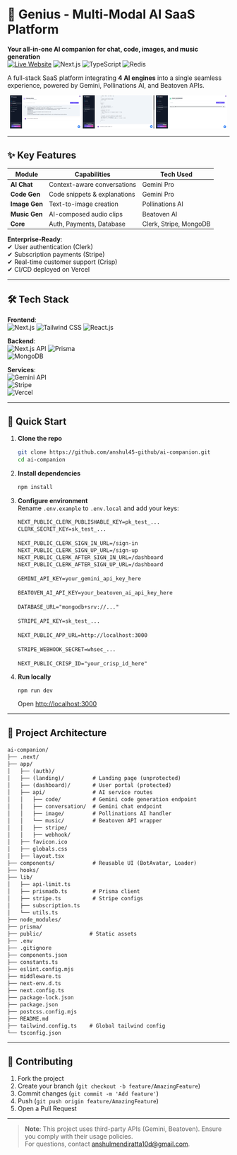 # 🌟 Genius - Multi-Modal AI SaaS Platform

**Your all-in-one AI companion for chat, code, images, and music generation**  
[![Live Website](https://img.shields.io/badge/Live_Website-313E50)](https://ai-companion-ecru.vercel.app) 
![Next.js](https://img.shields.io/badge/Next.js-15-3A435E?logo=next.js)
![TypeScript](https://img.shields.io/badge/TypeScript-5-455561?logo=typescript)
![Redis](https://img.shields.io/badge/Redis-Caching-3E873A?logo=redis)

A full-stack SaaS platform integrating **4 AI engines** into a single seamless experience, powered by Gemini, Pollinations AI, and Beatoven APIs.

<div align="center">
  <img src="public/screenshots/chat-demo.png" width="32%">
  <img src="public/screenshots/code-gen.png" width="32%"> 
  <img src="public/screenshots/music-ui.png" width="32%">
</div>

---

## ✨ Key Features

| Module          | Capabilities                          | Tech Used          |
|-----------------|---------------------------------------|--------------------|
| **AI Chat**     | Context-aware conversations           | Gemini Pro         |
| **Code Gen**    | Code snippets & explanations          | Gemini Pro         |
| **Image Gen**   | Text-to-image creation                | Pollinations AI    |
| **Music Gen**   | AI-composed audio clips               | Beatoven AI        |
| **Core**        | Auth, Payments, Database              | Clerk, Stripe, MongoDB |

**Enterprise-Ready**:  
✔ User authentication (Clerk)  
✔ Subscription payments (Stripe)  
✔ Real-time customer support (Crisp)  
✔ CI/CD deployed on Vercel  

---

## 🛠 Tech Stack

**Frontend**:  
![Next.js](https://img.shields.io/badge/Next.js-14-0C4767?logo=next.js) 
![Tailwind CSS](https://img.shields.io/badge/Tailwind_CSS-4.1-8A3033?logo=tailwind-css) 
![React.js](https://img.shields.io/badge/React.js-18-566E3D?logo=react)  

**Backend**:  
![Next.js API](https://img.shields.io/badge/Next.js_API_Routes-15-823329?logo=next.js) 
![Prisma](https://img.shields.io/badge/Prisma-274156?logo=prisma)  
![MongoDB](https://img.shields.io/badge/MongoDB-595358?logo=mongodb)  

**Services**:  
![Gemini API](https://img.shields.io/badge/Gemini_API-1C6E8C)  
![Stripe](https://img.shields.io/badge/Stripe-605856?logo=stripe)  
![Vercel](https://img.shields.io/badge/Vercel-313628?logo=vercel)  

---

## 🚀 Quick Start

1. **Clone the repo**
   ```bash
   git clone https://github.com/anshul45-github/ai-companion.git
   cd ai-companion
   ```

2. **Install dependencies**
   ```bash
   npm install
   ```

3. **Configure environment**  
   Rename `.env.example` to `.env.local` and add your keys:
   ```env
   NEXT_PUBLIC_CLERK_PUBLISHABLE_KEY=pk_test_...
   CLERK_SECRET_KEY=sk_test_...

   NEXT_PUBLIC_CLERK_SIGN_IN_URL=/sign-in
   NEXT_PUBLIC_CLERK_SIGN_UP_URL=/sign-up
   NEXT_PUBLIC_CLERK_AFTER_SIGN_IN_URL=/dashboard
   NEXT_PUBLIC_CLERK_AFTER_SIGN_UP_URL=/dashboard

   GEMINI_API_KEY=your_gemini_api_key_here

   BEATOVEN_AI_API_KEY=your_beatoven_ai_api_key_here

   DATABASE_URL="mongodb+srv://..."

   STRIPE_API_KEY=sk_test_...

   NEXT_PUBLIC_APP_URL=http://localhost:3000

   STRIPE_WEBHOOK_SECRET=whsec_...

   NEXT_PUBLIC_CRISP_ID="your_crisp_id_here"
   ```

4. **Run locally**
   ```bash
   npm run dev
   ```
   Open [http://localhost:3000](http://localhost:3000)

---

## 📂 Project Architecture

```
ai-companion/
├── .next/
├── app/
│   ├── (auth)/
│   ├── (landing)/         # Landing page (unprotected)
│   ├── (dashboard)/       # User portal (protected)
│   ├── api/               # AI service routes
│   │   ├── code/          # Gemini code generation endpoint
│   │   ├── conversation/  # Gemini chat endpoint
│   │   ├── image/         # Pollinations AI handler
│   │   └── music/         # Beatoven API wrapper
│   │   ├── stripe/
│   │   ├── webhook/
│   ├── favicon.ico
│   ├── globals.css
│   ├── layout.tsx
├── components/            # Reusable UI (BotAvatar, Loader)
├── hooks/
├── lib/
│   ├── api-limit.ts
│   ├── prismadb.ts        # Prisma client
│   ├── stripe.ts          # Stripe configs
│   ├── subscription.ts
│   └── utils.ts     
├── node_modules/
├── prisma/
├── public/               # Static assets
├── .env
├── .gitignore
├── components.json
├── constants.ts
├── eslint.config.mjs
├── middleware.ts
├── next-env.d.ts
├── next.config.ts
├── package-lock.json
├── package.json
├── postcss.config.mjs
├── README.md
├── tailwind.config.ts    # Global tailwind config
└── tsconfig.json         
```

---

## 🤝 Contributing

1. Fork the project  
2. Create your branch (`git checkout -b feature/AmazingFeature`)  
3. Commit changes (`git commit -m 'Add feature'`)  
4. Push (`git push origin feature/AmazingFeature`)  
5. Open a Pull Request  

---

> **Note**: This project uses third-party APIs (Gemini, Beatoven). Ensure you comply with their usage policies.  
> For questions, contact [anshulmendiratta10d@gmail.com](mailto:anshulmendiratta10d@gmail.com).